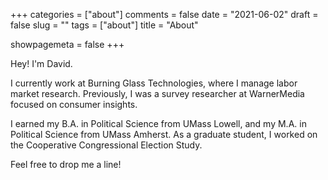 +++
categories = ["about"]
comments = false
date = "2021-06-02"
draft = false
slug = ""
tags = ["about"]
title = "About"

showpagemeta = false
+++

Hey! I'm David. 

I currently work at Burning Glass Technologies, where I manage labor market research. Previously, I was a survey researcher at WarnerMedia focused on consumer insights.

I earned my B.A. in Political Science from UMass Lowell, and my M.A. in Political Science from UMass Amherst. As a graduate student, I worked on the Cooperative Congressional Election Study.

Feel free to drop me a line!